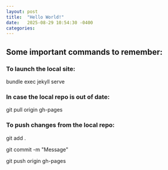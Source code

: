 ```yaml
---
layout: post
title:  "Hello World!"
date:   2025-08-29 10:54:30 -0400
categories: 
---
```


## Some important commands to remember: 

### To launch the local site: 

bundle exec jekyll serve

### In case the local repo is out of date: 

git pull origin gh-pages

### To push changes from the local repo: 

git add . 

git commit -m "Message"

git push origin gh-pages



